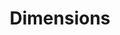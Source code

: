 ---
bigquery: https://console.cloud.google.com/bigquery?p=covid-19-dimensions-ai&page=table&d=data&t=publications
contributors: Digital Science, https://www.digital-science.com/
cost: Free for personal, non-commercial use.
description: Dimensions contains more than 100 million publications, ranging from
  articles published in scholarly journals, books and book chapters, to preprints
  and conference proceedings. All publications are contextualized with linked data
  sets, funding, publications, patents, clinical trials, and policy documents. You
  can also view associated categories, funders, institutions, and researcher profiles.
documentation: https://docs.dimensions.ai/bigquery/index.html
last_edit: Mon, 04 Apr 2022 19:04:00 GMT
location: https://www.dimensions.ai/products/free/
maintained_by: Digital Science, https://www.digital-science.com/
schema_fields: '[''date_normal'', ''funder_org_state_codes'', ''repository_url'',
  ''original_title'', ''pages'', ''inventor_names'', ''funding_eur'', ''funding_nzd'',
  ''aliases'', ''open_access_categories'', ''mesh_headings'', ''license'', ''category_hrcs_hc'',
  ''start_date'', ''category_bra'', ''authors'', ''cpc'', ''funding_aud'', ''citations_count'',
  ''kind'', ''date'', ''funding_jpy'', ''funding_usd'', ''pmcid'', ''name'', ''embargo_date'',
  ''organisation_details'', ''funding_details'', ''family_count'', ''associated_publication_doi'',
  ''funder_org_acronyms'', ''expiration_year'', ''active_years'', ''category_for'',
  ''research_org_city_names'', ''types'', ''isbn'', ''category_hra'', ''labels'',
  ''granted_year'', ''language'', ''start_year'', ''volume'', ''category_hrcs_rac'',
  ''pmid'', ''assignee_orgs'', ''conditions'', ''date_modified'', ''end_year'', ''supporting_grant_ids'',
  ''resulting_publication_ids'', ''relationships'', ''open_access_categories_v2'',
  ''repository_name'', ''proceedings_title'', ''filing_date'', ''mesh_terms'', ''funder_org_cities'',
  ''doi'', ''address'', ''publication_date'', ''concepts'', ''issue'', ''jurisdiction'',
  ''book_series_title'', ''repository_id'', ''brief_title'', ''research_org_cities'',
  ''funder_countries'', ''researcher_ids'', ''original_assignee_orgs'', ''links'',
  ''book_title'', ''interventions'', ''date_imported_gbq'', ''current_assignee_countries'',
  ''ipcr'', ''foa_number'', ''legal_status'', ''journal_lists'', ''citations'', ''metrics'',
  ''source_id'', ''registry'', ''research_org_countries'', ''category_rcdc'', ''filing_year'',
  ''associated_grant_ids'', ''id'', ''email_address'', ''category_icrp_ct'', ''assignee_countries'',
  ''family_id'', ''publication_ids'', ''editors'', ''original_abstract'', ''cited_by_ids'',
  ''abstract'', ''status'', ''original_assignee'', ''gender'', ''conference'', ''category_icrp_cso'',
  ''date_online'', ''funding_chf'', ''priority_year'', ''funder_org'', ''altmetrics'',
  ''current_assignee'', ''phase'', ''reference_ids'', ''application_number'', ''granted_date'',
  ''funder_orgs'', ''grant_number'', ''research_org_state_codes'', ''subtitles'',
  ''current_assignee_orgs'', ''funding_cny'', ''description'', ''acronym'', ''funding_amount'',
  ''investigators'', ''filing_status'', ''priority_date'', ''wikipedia_url'', ''year'',
  ''funder_org_countries'', ''research_orgs'', ''publication_year'', ''family_members_ids'',
  ''date_print'', ''associated_publication_pmid'', ''funding_gbp'', ''clinical_trial_ids'',
  ''linkout'', ''end_date'', ''publisher'', ''research_org_country_names'', ''research_org_state_names'',
  ''type'', ''established'', ''expiration_date'', ''date_inserted'', ''external_ids'',
  ''title'', ''categories'', ''eisbn'', ''associated_publication_arxiv_id'', ''acknowledgements'',
  ''parent_id'', ''category_uoa'', ''associated_publication_id'', ''legal_events'',
  ''journal'', ''funding_cad'', ''original_assignee_countries'', ''resulting_publication_doi'',
  ''created_date'', ''category_sdg'', ''arxiv_id'', ''funding_currency'', ''citation_string'',
  ''acronyms'', ''patent_ids'']'
shortname: dimensions
tags:
- scholarly literature
- patents
- funding
- clinical trials
- academic profiles
terms_of_use: 'Use of both the Dimensions COVID-19 dataset and full Dimensions dataset
  are subject to the Dimensions Terms of use: https://www.dimensions.ai/policies-terms-legal '
title: Dimensions
uuid: dcff88bd-fe6b-4fdb-8159-809bf9d7bc1c
---
